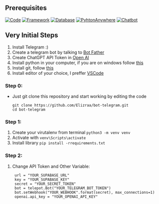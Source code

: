 ## Prerequisites

[![Code](https://img.shields.io/badge/Code-Python-1B9D73?style=flat&logo=python)](https://python.org)
[![Framework](https://img.shields.io/badge/Framework-Flask-1B9D73?style=flat&logo=flask)](https://flask.palletsprojects.com/)
[![Database](https://img.shields.io/badge/Database-supabase-brightgreen?logo=supabase)](https://supabase.com/)
[![PyhtonAnywhere](https://img.shields.io/badge/Server-PythonAnywhere-green?logo=amazonaws)](https://www.pythonanywhere.com/)
[![Chatbot](https://img.shields.io/badge/Chatbot-OpenAI-lime?logo=openai)](https://openai.com/product)

## Very Initial Steps
1. Install Telegram :)
2. Create a telegram bot by talking to [Bot Father](https://t.me/botfather)
3. Create ChatGPT API Token in [Open AI](https://openai.com/blog/openai-api)
4. Install python in your computer, if you are on windows follow [this](https://www.python.org/downloads/windows/)
5. Install git, follow [this](https://git-scm.com/download/win)
6. Install editor of your choice, I preffer [VSCode]([https://atom.io](https://code.visualstudio.com/))

### Step 0:

- Just git clone this repository and start working by editing the code
   ```shell
   git clone https://github.com/Elizraa/bot-telegram.git
   cd bot-telegram
   ```
### Step 1:
1. Create your virutalenv from terminal `python3 -m venv venv`
2. Activate with `venv\Scripts\activate`
3. Install library `pip install -rrequirements.txt`

### Step 2:
1. Change API Token and Other Variable: 
   ```shell
    url = "YOUR_SUPABASE_URL"
    key = "YOUR_SUPABASE_KEY"
    secret = "YOUR_SECRET_TOKEN"
    bot = telepot.Bot("YOUR_TELEGRAM_BOT_TOKEN")
    bot.setWebhook("YOUR_WEBHOOK".format(secret), max_connections=1)
    openai.api_key = "YOUR_OPENAI_API_KEY"
   ```
